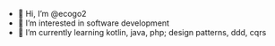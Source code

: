 - 👋 Hi, I’m @ecogo2
- 👀 I’m interested in software development
- 🌱 I’m currently learning kotlin, java, php; design patterns, ddd, cqrs

